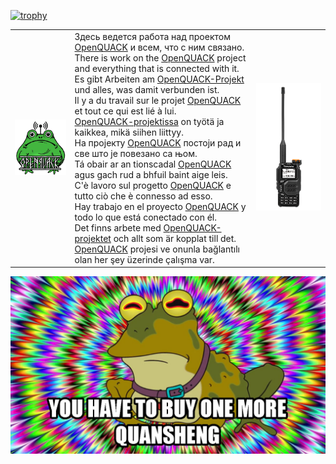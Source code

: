 [![trophy](https://github-profile-trophy.vercel.app/?username=rebezhir&theme=gruvbox&no-frame=true&row=1)](https://github.com/ryo-ma/github-profile-trophy)

<table border="0">
  <tr>
    <td><a href="https://github.com/rebezhir/openquack"><img src="https://github.com/rebezhir/openquack/raw/main/images/openquack.png" width="200px"></a></td>
    <td>Здесь ведется работа над проектом <a href="https://github.com/rebezhir/openquack">OpenQUACK</a> и всем, что с ним связано. </br>
    There is work on the <a href="https://github.com/rebezhir/openquack">OpenQUACK</a> project and everything that is connected with it.</br>
    Es gibt Arbeiten am <a href="https://github.com/rebezhir/openquack">OpenQUACK-Projekt</a> und alles, was damit verbunden ist.</br>
    Il y a du travail sur le projet <a href="https://github.com/rebezhir/openquack">OpenQUACK</a> et tout ce qui est lié à lui.</br>
    <a href="https://github.com/rebezhir/openquack">OpenQUACK-projektissa</a> on työtä ja kaikkea, mikä siihen liittyy.</br>
    На пројекту <a href="https://github.com/rebezhir/openquack">OpenQUACK</a> постоји рад и све што је повезано са њом.</br>
    Tá obair ar an tionscadal <a href="https://github.com/rebezhir/openquack">OpenQUACK</a> agus gach rud a bhfuil baint aige leis.</br>
    C'è lavoro sul progetto <a href="https://github.com/rebezhir/openquack">OpenQUACK</a> e tutto ciò che è connesso ad esso.</br>
    Hay trabajo en el proyecto <a href="https://github.com/rebezhir/openquack">OpenQUACK</a> y todo lo que está conectado con él.</br>
    Det finns arbete med <a href="https://github.com/rebezhir/openquack">OpenQUACK-projektet</a> och allt som är kopplat till det.</br>
    <a href="https://github.com/rebezhir/openquack">OpenQUACK</a> projesi ve onunla bağlantılı olan her şey üzerinde çalışma var.</br>
</td>
  <td><img src="https://raw.githubusercontent.com/rebezhir/rebezhir/7d21b0c392b0d8cfe14310991500a02321377587/quansheng.png"></td>
  </tr>


</table>
<img src="https://raw.githubusercontent.com/rebezhir/rebezhir/main/hypnoquack.jpg">
